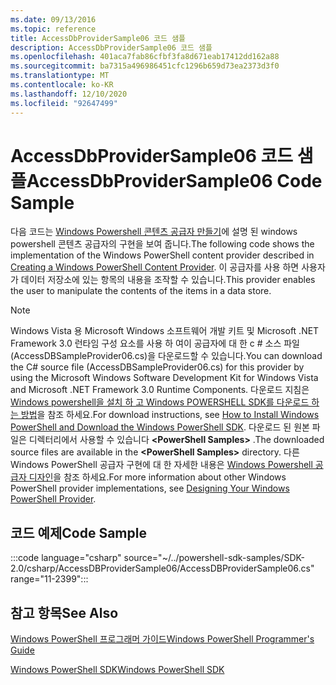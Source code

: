 ```yaml
---
ms.date: 09/13/2016
ms.topic: reference
title: AccessDbProviderSample06 코드 샘플
description: AccessDbProviderSample06 코드 샘플
ms.openlocfilehash: 401aca7fab86cfbf3fa8d671eab17412dd162a88
ms.sourcegitcommit: ba7315a496986451cfc1296b659d73ea2373d3f0
ms.translationtype: MT
ms.contentlocale: ko-KR
ms.lasthandoff: 12/10/2020
ms.locfileid: "92647499"
---
```

# <a name="accessdbprovidersample06-code-sample"></a><span data-ttu-id="0fccf-103">AccessDbProviderSample06 코드 샘플</span><span class="sxs-lookup"><span data-stu-id="0fccf-103">AccessDbProviderSample06 Code Sample</span></span>

<span data-ttu-id="0fccf-104">다음 코드는 [Windows Powershell 콘텐츠 공급자 만들기](./creating-a-windows-powershell-content-provider.md)에 설명 된 windows powershell 콘텐츠 공급자의 구현을 보여 줍니다.</span><span class="sxs-lookup"><span data-stu-id="0fccf-104">The following code shows the implementation of the Windows PowerShell content provider described in [Creating a Windows PowerShell Content Provider](./creating-a-windows-powershell-content-provider.md).</span></span>
<span data-ttu-id="0fccf-105">이 공급자를 사용 하면 사용자가 데이터 저장소에 있는 항목의 내용을 조작할 수 있습니다.</span><span class="sxs-lookup"><span data-stu-id="0fccf-105">This provider enables the user to manipulate the contents of the items in a data store.</span></span>

> [!NOTE]
> <span data-ttu-id="0fccf-106">Windows Vista 용 Microsoft Windows 소프트웨어 개발 키트 및 Microsoft .NET Framework 3.0 런타임 구성 요소를 사용 하 여이 공급자에 대 한 c # 소스 파일 (AccessDBSampleProvider06.cs)을 다운로드할 수 있습니다.</span><span class="sxs-lookup"><span data-stu-id="0fccf-106">You can download the C# source file (AccessDBSampleProvider06.cs) for this provider by using the Microsoft Windows Software Development Kit for Windows Vista and Microsoft .NET Framework 3.0 Runtime Components.</span></span> <span data-ttu-id="0fccf-107">다운로드 지침은 [Windows powershell을 설치 하 고 Windows POWERSHELL SDK를 다운로드 하는 방법](/powershell/scripting/developer/installing-the-windows-powershell-sdk)을 참조 하세요.</span><span class="sxs-lookup"><span data-stu-id="0fccf-107">For download instructions, see [How to Install Windows PowerShell and Download the Windows PowerShell SDK](/powershell/scripting/developer/installing-the-windows-powershell-sdk).</span></span>
> <span data-ttu-id="0fccf-108">다운로드 된 원본 파일은 디렉터리에서 사용할 수 있습니다 **\<PowerShell Samples>** .</span><span class="sxs-lookup"><span data-stu-id="0fccf-108">The downloaded source files are available in the **\<PowerShell Samples>** directory.</span></span> <span data-ttu-id="0fccf-109">다른 Windows PowerShell 공급자 구현에 대 한 자세한 내용은 [Windows Powershell 공급자 디자인](./designing-your-windows-powershell-provider.md)을 참조 하세요.</span><span class="sxs-lookup"><span data-stu-id="0fccf-109">For more information about other Windows PowerShell provider implementations, see [Designing Your Windows PowerShell Provider](./designing-your-windows-powershell-provider.md).</span></span>

## <a name="code-sample"></a><span data-ttu-id="0fccf-110">코드 예제</span><span class="sxs-lookup"><span data-stu-id="0fccf-110">Code Sample</span></span>

:::code language="csharp" source="~/../powershell-sdk-samples/SDK-2.0/csharp/AccessDBProviderSample06/AccessDBProviderSample06.cs" range="11-2399":::

## <a name="see-also"></a><span data-ttu-id="0fccf-111">참고 항목</span><span class="sxs-lookup"><span data-stu-id="0fccf-111">See Also</span></span>

[<span data-ttu-id="0fccf-112">Windows PowerShell 프로그래머 가이드</span><span class="sxs-lookup"><span data-stu-id="0fccf-112">Windows PowerShell Programmer's Guide</span></span>](./windows-powershell-programmer-s-guide.md)

[<span data-ttu-id="0fccf-113">Windows PowerShell SDK</span><span class="sxs-lookup"><span data-stu-id="0fccf-113">Windows PowerShell SDK</span></span>](../windows-powershell-reference.md)
